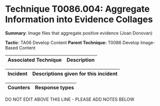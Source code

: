 # Technique T0086.004: Aggregate Information into Evidence Collages

**Summary**: Image files that aggregate positive evidence (Joan Donovan)

**Tactic**: TA06 Develop Content           **Parent Technique:** T0086 Develop Image-Based Content


| Associated Technique | Description |
| --------- | ------------------------- |



| Incident | Descriptions given for this incident |
| -------- | -------------------- |



| Counters | Response types |
| -------- | -------------- |


DO NOT EDIT ABOVE THIS LINE - PLEASE ADD NOTES BELOW